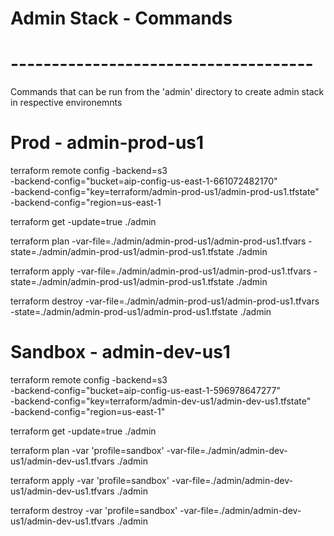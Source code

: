 # Admin Stack - Commands  
# -------------------------------------  

Commands that can be run from the 'admin' directory to create admin stack in respective environemnts

# Prod - admin-prod-us1

terraform remote config -backend=s3 \
	-backend-config="bucket=aip-config-us-east-1-661072482170" \
	-backend-config="key=terraform/admin-prod-us1/admin-prod-us1.tfstate" \
	-backend-config="region=us-east-1

terraform get -update=true ./admin

terraform plan -var-file=./admin/admin-prod-us1/admin-prod-us1.tfvars -state=./admin/admin-prod-us1/admin-prod-us1.tfstate ./admin

terraform apply -var-file=./admin/admin-prod-us1/admin-prod-us1.tfvars -state=./admin/admin-prod-us1/admin-prod-us1.tfstate ./admin

terraform destroy -var-file=./admin/admin-prod-us1/admin-prod-us1.tfvars -state=./admin/admin-prod-us1/admin-prod-us1.tfstate ./admin


# Sandbox - admin-dev-us1

terraform remote config -backend=s3 \
	-backend-config="bucket=aip-config-us-east-1-596978647277" \
	-backend-config="key=terraform/admin-dev-us1/admin-dev-us1.tfstate" \
	-backend-config="region=us-east-1"

terraform get -update=true ./admin

terraform plan  -var 'profile=sandbox' -var-file=./admin/admin-dev-us1/admin-dev-us1.tfvars ./admin

terraform apply -var 'profile=sandbox' -var-file=./admin/admin-dev-us1/admin-dev-us1.tfvars ./admin

terraform destroy -var 'profile=sandbox' -var-file=./admin/admin-dev-us1/admin-dev-us1.tfvars ./admin
